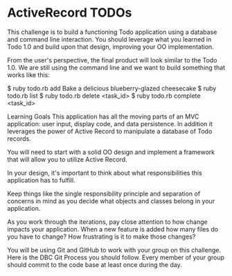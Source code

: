 # ActiveRecord TODOs

This challenge is to build a functioning Todo application using a database and command line interaction. You should leverage what you learned in Todo 1.0 and build upon that design, improving your OO implementation.

From the user's perspective, the final product will look similar to the Todo 1.0. We are still using the command line and we want to build something that works like this:

$ ruby todo.rb add Bake a delicious blueberry-glazed cheesecake
$ ruby todo.rb list
$ ruby todo.rb delete <task_id>
$ ruby todo.rb complete <task_id>

Learning Goals
This application has all the moving parts of an MVC application: user input, display code, and data persistence. In addition it leverages the power of Active Record to manipulate a database of Todo records.

You will need to start with a solid OO design and implement a framework that will allow you to utilize Active Record.

In your design, it's important to think about what responsibilities this application has to fulfill.

Keep things like the single responsibility principle and separation of concerns in mind as you decide what objects and classes belong in your application.

As you work through the iterations, pay close attention to how change impacts your application. When a new feature is added how many files do you have to change? How frustrating is it to make those changes?

You will be using Git and GitHub to work with your group on this challenge. Here is the DBC Git Process you should follow. Every member of your group should commit to the code base at least once during the day.
